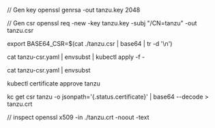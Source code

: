 

//  Gen key
openssl genrsa -out tanzu.key 2048 


// Gen csr
openssl req -new -key tanzu.key -subj "/CN=tanzu" -out tanzu.csr



export BASE64_CSR=$(cat ./tanzu.csr | base64 | tr -d '\n')


cat tanzu-csr.yaml | envsubst | kubectl apply -f -



cat tanzu-csr.yaml | envsubst


kubectl certificate approve tanzu



kc get csr tanzu -o jsonpath='{.status.certificate}' | base64 --decode > tanzu.crt



// inspect
openssl x509 -in ./tanzu.crt -noout -text
